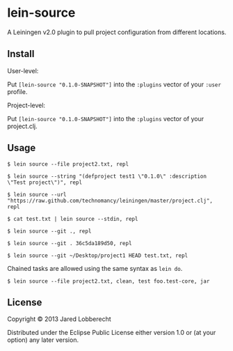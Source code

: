 # lein-source

A Leiningen v2.0 plugin to pull project configuration from different locations.

## Install

User-level:

Put `[lein-source "0.1.0-SNAPSHOT"]` into the `:plugins` vector of your
`:user` profile.

Project-level:

Put `[lein-source "0.1.0-SNAPSHOT"]` into the `:plugins` vector of your project.clj.

## Usage

    $ lein source --file project2.txt, repl

    $ lein source --string "(defproject test1 \"0.1.0\" :description \"Test project\")", repl

    $ lein source --url "https://raw.github.com/technomancy/leiningen/master/project.clj", repl

    $ cat test.txt | lein source --stdin, repl

    $ lein source --git ., repl

    $ lein source --git . 36c5da189d50, repl

    $ lein source --git ~/Desktop/project1 HEAD test.txt, repl

Chained tasks are allowed using the same syntax as `lein do`.

    $ lein source --file project2.txt, clean, test foo.test-core, jar

## License

Copyright © 2013 Jared Lobberecht

Distributed under the Eclipse Public License either version 1.0 or (at
your option) any later version.
